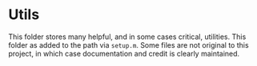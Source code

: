 # Utils

This folder stores many helpful, and in some cases critical, utilities. This folder as added to the path via `setup.m`. Some files are not original to this project, in which case documentation and credit is clearly maintained.